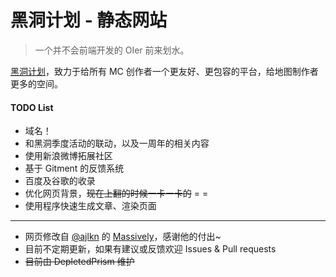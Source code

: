 # 黑洞计划 - 静态网站

 > 一个并不会前端开发的 OIer 前来划水。

[黑洞计划](http://www.mcbbs.net/thread-812631-1-1.html)，致力于给所有 MC 创作者一个更友好、更包容的平台，给地图制作者更多的空间。

#### TODO List
- 域名！
- 和黑洞季度活动的联动，以及一周年的相关内容
- 使用新浪微博拓展社区
- 基于 Gitment 的反馈系统
- 百度及谷歌的收录
- 优化网页背景，~~现在上翻的时候一卡一卡的~~ = =
- 使用程序快速生成文章、渲染页面

-----
- 网页修改自 [@ajlkn](https://twitter.com/ajlkn) 的 [Massively](https://html5up.net/massively)，感谢他的付出~
- 目前不定期更新，如果有建议或反馈欢迎 Issues & Pull requests
- ~~目前由 DepletedPrism 维护~~